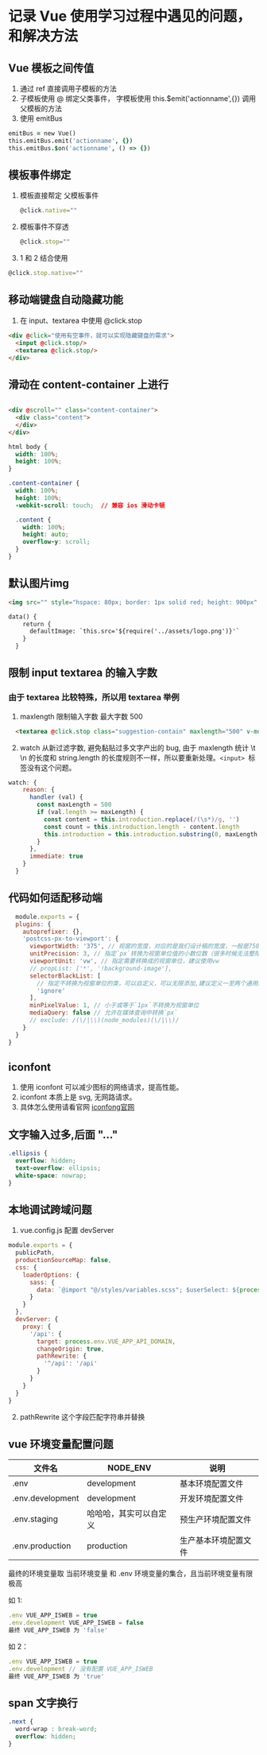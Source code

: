 # 记录 Vue 使用学习过程中遇见的问题，和解决方法

## Vue 模板之间传值

  1. 通过 ref 直接调用子模板的方法
  2. 子模板使用 @ 绑定父类事件， 字模板使用 this.$emit('actionname',{}) 调用父模板的方法
  3. 使用 emitBus
   ```j
   emitBus = new Vue()
   this.emitBus.emit('actionname', {})
   this.emitBus.$on('actionname', () => {})
   ```

## 模板事件绑定
1. 模板直接帮定 父模板事件
   ```js
   @click.native=""
   ```
2. 模板事件不穿透
   ```js
   @click.stop=""
   ```
3. 1 和 2 结合使用
  ```js
  @click.stop.native=""
  ```

## 移动端键盘自动隐藏功能
1. 在 input、textarea 中使用 @click.stop
 ```html
 <div @click="使用有空事件，就可以实现隐藏键盘的需求">
   <input @click.stop/>
   <textarea @click.stop/>
 </div>
 ```
## 滑动在 content-container 上进行

```html

<div @scroll="" class="content-container">
  <div class="content">
  </div>
</div>
```
```css
html body {
  width: 100%;
  height: 100%;
}

.content-container {
  width: 100%;
  height: 100%;
  -webkit-scroll: touch;  // 兼容 ios 滑动卡顿

  .content {
    width: 100%;
    height: auto;
    overflow-y: scroll;
  }
}
```

## 默认图片img

```html
<img src="" style="hspace: 80px; border: 1px solid red; height: 900px" @click="fff" :onerror="defaultImage" alt="The Pulpit Rock" width="304" height="228">

data() {
    return {
      defaultImage: `this.src='${require('../assets/logo.png')}'`
    }
  }
```

## 限制 input textarea 的输入字数
### 由于 textarea 比较特殊，所以用 textarea 举例

1. maxlength 限制输入字数 最大字数 500
   
```html
  <textarea @click.stop class="suggestion-contain" maxlength="500" v-model="reason" placeholder="请输入您的审批意见"></textarea>
```

2. watch 从新过滤字数, 避免黏贴过多文字产出的 bug, 由于 maxlength 统计 \t \n 的长度和 string.length 的长度规则不一样，所以要重新处理。```<input> ```标签没有这个问题。

```js
watch: {
    reason: {
      handler (val) {
        const maxLength = 500
        if (val.length >= maxLength) {
          const content = this.introduction.replace(/(\s*)/g, '')
          const count = this.introduction.length - content.length
          this.introduction = this.introduction.substring(0, maxLength - count)
        }
      },
      immediate: true
    }
  }
```

## 代码如何适配移动端

```js
  module.exports = {
  plugins: {
    autoprefixer: {},
    'postcss-px-to-viewport': {
      viewportWidth: '375', // 视窗的宽度，对应的是我们设计稿的宽度，一般是750
      unitPrecision: 3, // 指定`px`转换为视窗单位值的小数位数（很多时候无法整除）
      viewportUnit: 'vw', // 指定需要转换成的视窗单位，建议使用vw
      // propList: ['*', '!background-image'],
      selectorBlackList: [
        // 指定不转换为视窗单位的类，可以自定义，可以无限添加,建议定义一至两个通用的类名
        'ignore'
      ],
      minPixelValue: 1, // 小于或等于`1px`不转换为视窗单位
      mediaQuery: false // 允许在媒体查询中转换`px`
      // exclude: /(\/|\\)(node_modules)(\/|\\)/
    }
  }
}
```

## iconfont 

1. 使用 iconfont 可以减少图标的网络请求，提高性能。
2. iconfont 本质上是 svg, 无网路请求。
3. 具体怎么使用请看官网 [iconfong官网](https://www.iconfont.cn/)

## 文字输入过多,后面 "..."

```css
.ellipsis {
  overflow: hidden;
  text-overflow: ellipsis;
  white-space: nowrap;
}
```

## 本地调试跨域问题

1. vue.config.js 配置 devServer

```js
module.exports = {
  publicPath,
  productionSourceMap: false,
  css: {
    loaderOptions: {
      sass: {
        data: `@import "@/styles/variables.scss"; $userSelect: ${process.env.VUE_APP_USER_SELECT || 'none'};`
      }
    }
  },
  devServer: {
    proxy: {
      '/api': {
        target: process.env.VUE_APP_API_DOMAIN,
        changeOrigin: true,
        pathRewrite: {
          '^/api': '/api'
        }
      }
    }
  }
}
```

2. pathRewrite
  这个字段匹配字符串并替换

## vue 环境变量配置问题

| 文件名 | NODE_ENV | 说明
| --- | --- | ---
| .env | development | 基本环境配置文件
| .env.development | development | 开发环境配置文件
| .env.staging | 哈哈哈，其实可以自定义 | 预生产环境配置文件
| .env.production | production | 生产基本环境配置文件

最终的环境变量取 当前环境变量 和 .env 环境变量的集合，且当前环境变量有限极高

如 1:

```js
.env VUE_APP_ISWEB = true
.env.development VUE_APP_ISWEB = false
最终 VUE_APP_ISWEB 为 'false'
```

如 2：

```js
.env VUE_APP_ISWEB = true
.env.development // 没有配置 VUE_APP_ISWEB
最终 VUE_APP_ISWEB 为 'true'
```

## span 文字换行

```css
.next {
  word-wrap : break-word;
  overflow: hidden;
}
```
